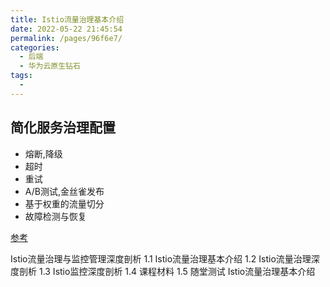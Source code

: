 ```yaml
---
title: Istio流量治理基本介绍
date: 2022-05-22 21:45:54
permalink: /pages/96f6e7/
categories:
  - 后端
  - 华为云原生钻石
tags:
  - 
---
```



## 简化服务治理配置
- 熔断,降级
- 超时
- 重试
- A/B测试,金丝雀发布
- 基于权重的流量切分
- 故障检测与恢复



[参考](https://education.huaweicloud.com/courses/course-v1:HuaweiX+CBUCNXI054+Self-paced/courseware/d8600435a1354a9a8e956ed2235c6463/dab412e484d442bbaf31111198579319/)

Istio流量治理与监控管理深度剖析
1.1 Istio流量治理基本介绍
1.2 Istio流量治理深度剖析
1.3 Istio监控深度剖析
1.4 课程材料
1.5 随堂测试
Istio流量治理基本介绍
